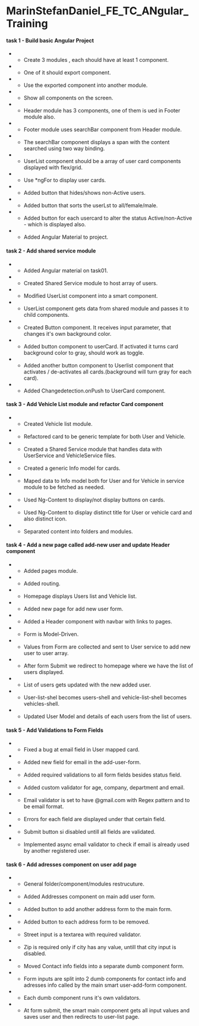 # MarinStefanDaniel_FE_TC_ANgular_Training

#### task 1 - Build basic Angular Project

* - Create 3 modules , each should have at least 1 component.
* - One of it should export component.
* - Use the exported component into another module.
* - Show all components on the screen.
* - Header module has 3 components, one of them is ued in Footer module also.
* - Footer module uses searchBar component from Header module.
* - The searchBar component displays a span with the content searched using two way binding.
* - UserList component should be a array of user card components displayed with flex/grid.
* - Use *ngFor to display user cards.
* - Added button that hides/shows non-Active users.
* - Added button that sorts the userLst to all/female/male.
* - Added button for each usercard to alter the status Active/non-Active - which is displayed also.
* - Added Angular Material to project.

#### task 2 - Add shared service module

* - Added Angular material on task01.
* - Created Shared Service module to host array of users.
* - Modified UserList component into a smart component. 
* - UserList component gets data from shared module and passes it to child components.
* - Created Button component. It receives input parameter, that changes it's own background color.
* - Added button component to userCard. If activated it turns card background color to gray, should work as toggle.
* - Added another button component to Userlist component that activates / de-activates all cards.(background will turn gray for each card).
* - Added Changedetection.onPush to UserCard component.

#### task 3 - Add Vehicle List module and refactor Card component 

* - Created Vehicle list module.
* - Refactored card to be generic template for both User and Vehicle.
* - Created a Shared Service module that handles data with UserService and VehicleService files.
* - Created a generic Info model for cards.
* - Maped data to Info model both for User and for Vehicle in service module to be fetched as needed.
* - Used Ng-Content to display/not display buttons on cards.
* - Used Ng-Content to display distinct title for User or vehicle card and also distinct icon.
* - Separated content into folders and modules.

#### task 4 - Add a new page called add-new user and update Header component

* - Added pages module.
* - Added routing.
* - Homepage displays Users list and Vehicle list.
* - Added new page for add new user form.
* - Added a Header component with navbar with links to pages.
* - Form is Model-Driven.
* - Values from Form are collected and sent to User service to add new user to user array.
* - After form Submit we redirect to homepage where we have the list of users displayed.
* - List of users gets updated with the new added user.
* - User-list-shel becomes users-shell and vehicle-list-shell becomes vehicles-shell.
* - Updated User Model and details of each users from the list of users.

#### task 5 - Add Validations to Form Fields

* - Fixed a bug at email field in User mapped card.
* - Added new field for email in the add-user-form.
* - Added required validations to all form fields besides status field.
* - Added custom validator for age, company, department and email.
* - Email validator is set to have @gmail.com with Regex pattern and to be email format.
* - Errors for each field are displayed under that certain field.
* - Submit button si disabled untill all fields are validated.
* - Implemented async email validator to check if email is already used by another registered user.


#### task 6 - Add adresses component on user add page

* - General folder/component/modules restrucuture.
* - Added Addresses component on main add user form.
* - Added button to add another address form to the main form.
* - Added button to each address form to be removed.
* - Street input is a textarea with required validator.
* - Zip is required only if city has any value, untill that city input is disabled.
* - Moved Contact info fields into a separate dumb component form.
* - Form inputs are split into 2 dumb components for contact info and adresses info called by the main smart user-add-form component.
* - Each dumb component runs it's own validators.
* - At form submit, the smart main component gets all input values and saves user and then redirects to user-list page.
